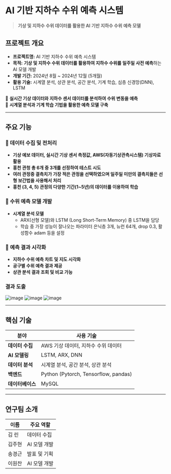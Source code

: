 # AI 기반 지하수 수위 예측 시스템

> **기상 및 지하수 수위 데이터를 활용한 AI 기반 지하수 수위 예측 모델**  

## 프로젝트 개요  
- **프로젝트명:** AI 기반 지하수 수위 예측 시스템
- **목적:** **기상 및 지하수 수위 데이터를 활용하여 지하수 수위를 일주일 사전 예측**하는 AI 모델 개발  
- **개발 기간:** 2024년 8월 ~ 2024년 12월 (5개월)
- **활용 기술:** 시계열 분석, 상관 분석, 공간 분석, 기계 학습, 심층 신경망(DNN), LSTM  

🔹 **실시간 기상 데이터와 지하수 센서 데이터를 분석하여 수위 변동을 예측**  
🔹 **시계열 분석과 기계 학습 기법을 활용한 예측 모델 구축** 

---

## 주요 기능  
### 🔹 데이터 수집 및 전처리 
- **기상 예보 데이터, 실시간 기상 센서 측정값, AWS(자동기상관측시스템) 기상자료 활용**  
- **홍천 관청 총 6개 중 3개를 선정하여 테스트 시도**
- **여러 관정중 결측치가 가장 적은 관정을 선택하였으며 일주일 미만의 결측치들은 선형 보간법을 사용해서 처리**
- **홍천 (3, 4, 5) 관정의 다양한 기간(1~5년)의 데이터를 이용하여 학습**



### 🔹 수위 예측 모델 개발  
- **시계열 분석 모델**  
  - ARX(선형 모델)와 LSTM (Long Short-Term Memory) 중 LSTM을 담당
  - 학습 중 가장 성능이 잘나오는 파라미터 은닉층 3개, 뉴런 64개, drop 0.3, 활성함수 adam 등을 설정
  

### 🔹 예측 결과 시각화  
- **지하수 수위 예측 차트 및 지도 시각화**  
- **공구별 수위 예측 결과 제공**  
- **상관 분석 결과 조회 및 비교 가능**

### 결과 도출
![image](https://github.com/user-attachments/assets/58e81f5e-8e9d-44b6-8d0d-faa380f35d25)
![image](https://github.com/user-attachments/assets/83d87f74-8512-4f24-bff8-cf068ca9c2bd)
![image](https://github.com/user-attachments/assets/64003cfa-2c0b-490a-87f0-ca1e644dac06)

---

## 핵심 기술  
| 분야        | 사용 기술 |
|---------------|--------|
| **데이터 수집** | AWS 기상 데이터, 지하수 수위 데이터 |
| **AI 모델링**  | LSTM, ARX, DNN |
| **데이터 분석** | 시계열 분석, 공간 분석, 상관 분석 |
| **백엔드** | Python (Pytorch, Tensorflow, pandas) |
| **데이터베이스** | MySQL |

---

## 연구팀 소개 
| 이름       | 주요 역할 |
|---------------|--------|
|김 린 |	데이터 수집	|
|김주현 |	AI 모델 개발	|
|송경근 |	발표 및 기획	|
|이원찬 | AI 모델 개발 |

